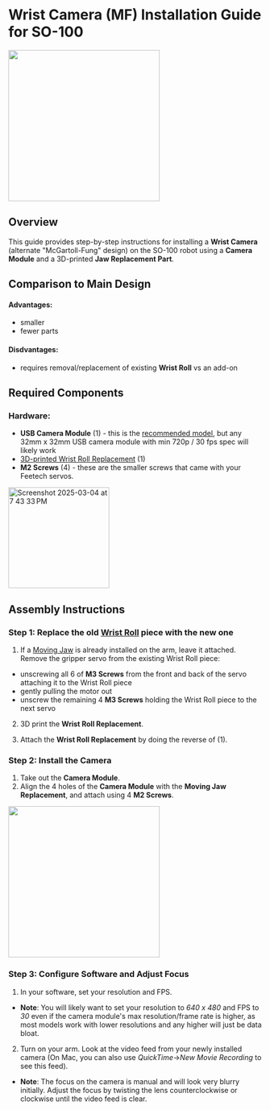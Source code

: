 # Wrist Camera (MF) Installation Guide for SO-100

<img height="300" src="https://github.com/user-attachments/assets/c3816e51-f116-44f0-aaf8-302b3836c210" />

## Overview
This guide provides step-by-step instructions for installing a **Wrist Camera** (alternate "McGartoll-Fung" design) on the SO-100 robot using a **Camera Module** and a 3D-printed **Jaw Replacement Part**.

## Comparison to Main Design
#### Advantages:
- smaller
- fewer parts

#### Disdvantages:
- requires removal/replacement of existing **Wrist Roll** vs an add-on

## Required Components
### Hardware:
- **USB Camera Module** (1) - this is the [recommended model](https://www.amazon.com/innomaker-Computer-Raspberry-Support-Windows/dp/B0CNCSFQC1/ref=pd_lpo_d_sccl_3/132-7372155-9780230?pd_rd_w=eYz4L&content-id=amzn1.sym.4c8c52db-06f8-4e42-8e56-912796f2ea6c&pf_rd_p=4c8c52db-06f8-4e42-8e56-912796f2ea6c&pf_rd_r=XC3EXZRSSXKDB1G0Z5D7&pd_rd_wg=1wTpn&pd_rd_r=932b1976-9ac7-4cef-9774-f0f9c3acb804&pd_rd_i=B0CNCSFQC1&psc=1), but any 32mm x 32mm USB camera module with min 720p / 30 fps spec will likely work
- [3D-printed Wrist Roll Replacement](stl/Camera_Holder_Alternate_MF.stl) (1)
- **M2 Screws** (4) - these are the smaller screws that came with your Feetech servos.


<img height="200" alt="Screenshot 2025-03-04 at 7 43 33 PM" src="https://github.com/user-attachments/assets/18099e1d-754c-4877-871f-9113a0dff062" />

## Assembly Instructions
### Step 1: Replace the old [Wrist Roll](../../stl_files_for_3dprinting/Individual/Follower/Print_Follower_SO_ARM100_08k_UP_Prusa%20-%20Wrist_Roll_08c-1.STL) piece with the new one
1. If a [Moving Jaw](../../stl_files_for_3dprinting/Individual/Follower/Print_Follower_SO_ARM100_08k_UP_Prusa%20-%20Moving_Jaw_08d-1.STL) is already installed on the arm, leave it attached. Remove the gripper servo from the existing Wrist Roll piece:
 - unscrewing all 6 of **M3 Screws** from the front and back of the servo attaching it to the Wrist Roll piece 
 - gently pulling the motor out
 - unscrew the remaining 4 **M3 Screws** holding the Wrist Roll piece to the next servo
   
2. 3D print the **Wrist Roll Replacement**.

3. Attach the **Wrist Roll Replacement** by doing the reverse of (1).


### Step 2: Install the Camera
1. Take out the **Camera Module**.
2. Align the 4 holes of the **Camera Module** with the **Moving Jaw Replacement**, and attach using 4 **M2 Screws**.

<img height="300" src="https://github.com/user-attachments/assets/ea5af652-9311-44c7-8ae8-525f42cb4703" />


### Step 3: Configure Software and Adjust Focus
1. In your software, set your resolution and FPS. 
- **Note**: You will likely want to set your resolution to *640 x 480* and FPS to *30* even if the camera module's max resolution/frame rate is higher, as most models work with lower resolutions and any higher will just be data bloat.
2. Turn on your arm.  Look at the video feed from your newly installed camera (On Mac, you can also use *QuickTime*->*New Movie Recording* to see this feed).  
- **Note**: The focus on the camera is manual and will look very blurry initially. Adjust the focus by twisting the lens counterclockwise or clockwise until the video feed is clear.

